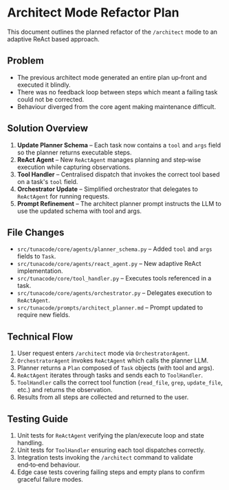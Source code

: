 # Architect Mode Refactor Plan

This document outlines the planned refactor of the `/architect` mode to an adaptive ReAct based approach.

## Problem

* The previous architect mode generated an entire plan up‑front and executed it blindly.
* There was no feedback loop between steps which meant a failing task could not be corrected.
* Behaviour diverged from the core agent making maintenance difficult.

## Solution Overview

1. **Update Planner Schema** – Each task now contains a `tool` and `args` field so the planner returns executable steps.
2. **ReAct Agent** – New `ReActAgent` manages planning and step‑wise execution while capturing observations.
3. **Tool Handler** – Centralised dispatch that invokes the correct tool based on a task's `tool` field.
4. **Orchestrator Update** – Simplified orchestrator that delegates to `ReActAgent` for running requests.
5. **Prompt Refinement** – The architect planner prompt instructs the LLM to use the updated schema with tool and args.

## File Changes

- `src/tunacode/core/agents/planner_schema.py` – Added `tool` and `args` fields to `Task`.
- `src/tunacode/core/agents/react_agent.py` – New adaptive ReAct implementation.
- `src/tunacode/core/tool_handler.py` – Executes tools referenced in a task.
- `src/tunacode/core/agents/orchestrator.py` – Delegates execution to `ReActAgent`.
- `src/tunacode/prompts/architect_planner.md` – Prompt updated to require new fields.

## Technical Flow

1. User request enters `/architect` mode via `OrchestratorAgent`.
2. `OrchestratorAgent` invokes `ReActAgent` which calls the planner LLM.
3. Planner returns a `Plan` composed of `Task` objects (with tool and args).
4. `ReActAgent` iterates through tasks and sends each to `ToolHandler`.
5. `ToolHandler` calls the correct tool function (`read_file`, `grep`, `update_file`, etc.) and returns the observation.
6. Results from all steps are collected and returned to the user.

## Testing Guide

1. Unit tests for `ReActAgent` verifying the plan/execute loop and state handling.
2. Unit tests for `ToolHandler` ensuring each tool dispatches correctly.
3. Integration tests invoking the `/architect` command to validate end‑to‑end behaviour.
4. Edge case tests covering failing steps and empty plans to confirm graceful failure modes.
